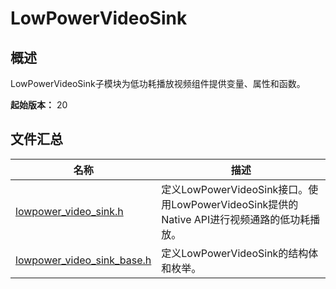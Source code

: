 # LowPowerVideoSink

## 概述

LowPowerVideoSink子模块为低功耗播放视频组件提供变量、属性和函数。

**起始版本：** 20
## 文件汇总

| 名称 | 描述 |
| -- | -- |
| [lowpower_video_sink.h](capi-lowpower-video-sink-h.md) | 定义LowPowerVideoSink接口。使用LowPowerVideoSink提供的Native API进行视频通路的低功耗播放。 |
| [lowpower_video_sink_base.h](capi-lowpower-video-sink-base-h.md) | 定义LowPowerVideoSink的结构体和枚举。 |

